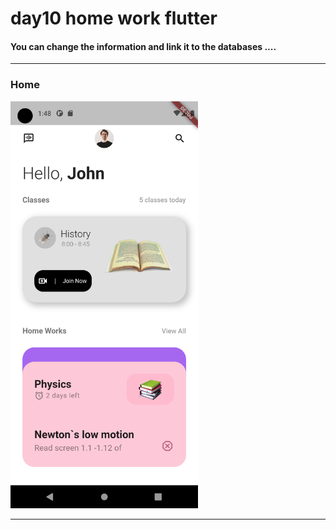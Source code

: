 

 <h1> day10 home work flutter</h1>  
 
 

 
<h4> You can change the information and link it to the databases ....</h4>



<hr>


<h3>Home</h3> 


<img src="https://github.com/abenkoula71/day10-home-work-flutter/blob/main/Screenshot_1680313691.png" width="300" /> 


<hr>
